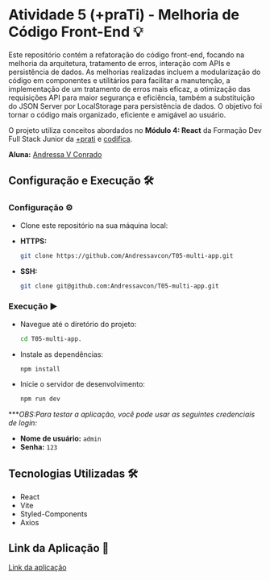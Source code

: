 # Atividade 5 (+praTi) - Melhoria de Código Front-End 💡

Este repositório contém a refatoração do código front-end, focando na melhoria da arquitetura, tratamento de erros, interação com APIs e persistência de dados. As melhorias realizadas incluem a modularização do código em componentes e utilitários para facilitar a manutenção, a implementação de um tratamento de erros mais eficaz, a otimização das requisições API para maior segurança e eficiência, também a substituição do JSON Server por LocalStorage para persistência de dados.
O objetivo foi tornar o código mais organizado, eficiente e amigável ao usuário.

O projeto utiliza conceitos abordados no **Módulo 4: React** da Formação Dev Full Stack Junior da [+prati](https://www.maisprati.com.br/) e [codifica](https://www.codificaedu.com.br/).

**Aluna:** [Andressa V Conrado](https://www.github.com/Andressavcon)

## Configuração e Execução 🛠️

### Configuração ⚙️

- Clone este repositório na sua máquina local:

- **HTTPS:**
  ```bash
  git clone https://github.com/Andressavcon/T05-multi-app.git
  ```
- **SSH:**
  ```bash
  git clone git@github.com:Andressavcon/T05-multi-app.git
  ```

### Execução ▶️

- Navegue até o diretório do projeto:

  ```bash
  cd T05-multi-app.
  ```

- Instale as dependências:

  ```bash
  npm install
  ```

- Inicie o servidor de desenvolvimento:
  ```bash
  npm run dev
  ```

\*\*\*_OBS:Para testar a aplicação, você pode usar as seguintes credenciais de login:_

- **Nome de usuário:** `admin`
- **Senha:** `123`

## Tecnologias Utilizadas 🛠️

- React
- Vite
- Styled-Components
- Axios

## Link da Aplicação 🔗

[Link da aplicação]()
